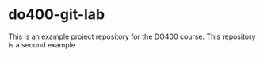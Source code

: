 # do400-git-lab

This is an example project repository for the DO400 course.
This repository is a second example
